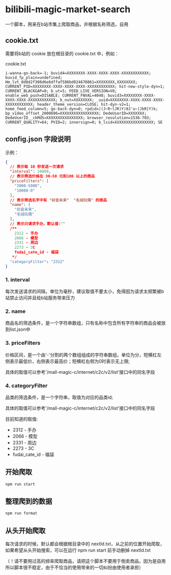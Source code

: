 # bilibili-magic-market-search

一个脚本，用来在b站市集上爬取商品，并根据名称筛选，自用


## cookie.txt

需要将b站的 cookie 放在根目录的 cookie.txt 中，例如：

cookie.txt

``` text
i-wanna-go-back=-1; buvid4=XXXXXXXX-XXXX-XXXX-XXXX-XXXXXXXXXXXX; buvid_fp_plain=undefined; Hm_lvt_8d8d2f308d6e6dffaf586bd024670861=XXXXXXXX,XXXXXXXX; CURRENT_PID=XXXXXXXX-XXXX-XXXX-XXXX-XXXXXXXXXXXX; hit-new-style-dyn=1; CURRENT_BLACKGAP=0; b_ut=5; FEED_LIVE_VERSION=V8; enable_web_push=DISABLE; CURRENT_FNVAL=4048; buvid3=XXXXXXXX-XXXX-XXXX-XXXX-XXXXXXXXXXXX; b_nut=XXXXXXXX; _uuid=XXXXXXXX-XXXX-XXXX-XXXX-XXXXXXXXXXXX; header_theme_version=CLOSE; hit-dyn-v2=1; home_feed_column=5; go-back-dyn=0; rpdid=|(J~R~lJR)Y)0J'u~|JkR|Y)k; bp_video_offset_2000696=XXXXXXXXXXXXXXXXX; DedeUserID=XXXXXXX; DedeUserID__ckMd5=XXXXXXXXXXXXXXXX; browser_resolution=1536-703; CURRENT_QUALITY=64; PVID=2; innersign=0; b_lsid=XXXXXXXXXXXXXXXXX; SE
```

## config.json 字段说明

示例：

``` json
{
  // 表示每 10 秒发送一次请求
  "interval": 10000,
  // 表示筛选价格在 30~50 元和100 以上的商品
  "priceFilters": [
    "3000-5000",
    "10000-0"
  ],
  // 表示筛选名字中有 "初音未来"  "毛绒玩偶" 的商品
  "name": [
    "初音未来",
    "毛绒玩偶"
  ],
  // 表示只请求手办，默认值:""
  /**
    2312 - 手办
    2066 - 模型
    2331 - 周边
    2273 - 3C 
    fudai_cate_id - 福袋
   */
  "categoryFilter": "2312"
}
```

### 1. interval

每次发送请求的间隔，单位为毫秒，建议取值不要太小，免得因为请求太频繁被b站禁止访问并且给b站服务带来压力

### 2. name

商品名的筛选条件，是一个字符串数组，只有名称中包含所有字符串的商品会被放到list.json中

### 3. priceFilters

价格区间，是一个由'-'分割的两个数组组成的字符串数组，单位为分，短横杠左侧表示最低价，右侧表示最高价；短横杠右侧为0时表示无上限;

具体的取值可以参考'/mall-magic-c/internet/c2c/v2/list'接口中的同名字段

### 4. categoryFilter

品类的筛选条件，是一个字符串，取值为对应的品类id;

具体的取值可以参考'/mall-magic-c/internet/c2c/v2/list'接口中的同名字段

目前知道的取值:

- 2312 - 手办
- 2066 - 模型
- 2331 - 周边
- 2273 - 3C
- fudai_cate_id - 福袋

## 开始爬取

```bash
npm run start
```

## 整理爬到的数据

```bash
npm run format
```

## 从头开始爬取

每次请求的时候，默认都会根据根目录中的 nextId.txt，从之前的位置开始爬取，如果希望从头开始搜索，可以在运行 npm run start 前手动删掉 nextId.txt

（！请不要用过高的频率爬取商品，请把这个脚本不要用于倒卖商品，因为是自用所以脚本很不稳定，由于不恰当的使用带来的一切纠纷由使用者承担）
